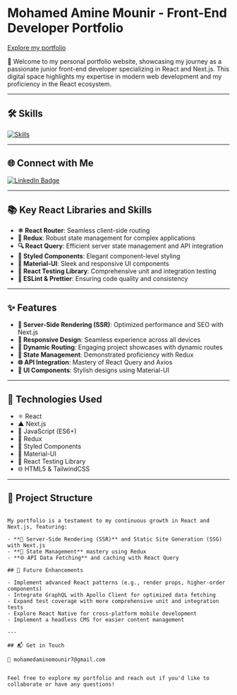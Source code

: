 
# Mohamed Amine Mounir - Front-End Developer Portfolio

[Explore my portfolio](https://amine-dev-bice.vercel.app/)

🚀 Welcome to my personal portfolio website, showcasing my journey as a passionate junior front-end developer specializing in React and Next.js. This digital space highlights my expertise in modern web development and my proficiency in the React ecosystem.

---

## 🛠️ Skills

[![Skills](https://skillicons.dev/icons?i=html,css,js,tailwind,react,next)](https://skillicons.dev)

---

## 🌐 Connect with Me

<div id="badges">
  <a href="https://www.linkedin.com/in/mohamed-amine-mounir/">
    <img src="https://img.shields.io/badge/LinkedIn-blue?style=for-the-badge&logo=linkedin&logoColor=white" alt="LinkedIn Badge"/>
  </a>
</div>

---

## 📚 Key React Libraries and Skills

- **⚛️ React Router**: Seamless client-side routing
- **🔄 Redux**: Robust state management for complex applications
- **🔍 React Query**: Efficient server state management and API integration
- **💅 Styled Components**: Elegant component-level styling
- **🎨 Material-UI**: Sleek and responsive UI components
- **🧪 React Testing Library**: Comprehensive unit and integration testing
- **🧹 ESLint & Prettier**: Ensuring code quality and consistency

---

## ✨ Features

- **🚀 Server-Side Rendering (SSR)**: Optimized performance and SEO with Next.js
- **📱 Responsive Design**: Seamless experience across all devices
- **🔗 Dynamic Routing**: Engaging project showcases with dynamic routes
- **🔄 State Management**: Demonstrated proficiency with Redux
- **🌐 API Integration**: Mastery of React Query and Axios
- **🎨 UI Components**: Stylish designs using Material-UI

---

## 🔧 Technologies Used

- ⚛️ React
- ▲ Next.js
- 📜 JavaScript (ES6+)
- 🔄 Redux
- 💅 Styled Components
- 🎨 Material-UI
- 🧪  React Testing Library
- 🌐 HTML5 & TailwindCSS

---

## 📂 Project Structure

```

My portfolio is a testament to my continuous growth in React and Next.js, featuring:

- **🚀 Server-Side Rendering (SSR)** and Static Site Generation (SSG) with Next.js
- **🔄 State Management** mastery using Redux
- **🌐 API Data Fetching** and caching with React Query

## 🔮 Future Enhancements

- Implement advanced React patterns (e.g., render props, higher-order components)
- Integrate GraphQL with Apollo Client for optimized data fetching
- Expand test coverage with more comprehensive unit and integration tests
- Explore React Native for cross-platform mobile development
- Implement a headless CMS for easier content management

---

## 📬 Get in Touch

📧 mohamedaminemounir7@gmail.com


Feel free to explore my portfolio and reach out if you'd like to collaborate or have any questions!
